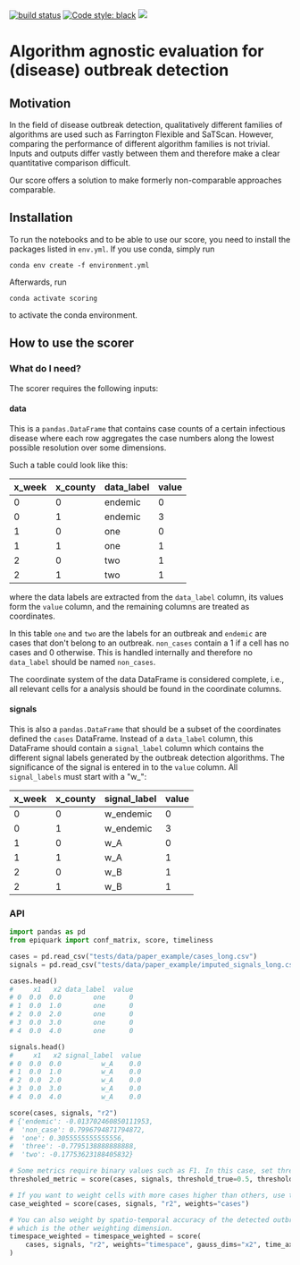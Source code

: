 <a href="https://app.travis-ci.com/aauss/epi-quark.svg?branch=master">
        <img src="https://img.shields.io/circleci/project/github/badges/shields/master" alt="build status"></a>
<a href="https://github.com/psf/black"><img alt="Code style: black" src="https://img.shields.io/badge/code%20style-black-000000.svg"></a>
<a href="https://codecov.io/gh/aauss/epi-quark">
  <img src="https://codecov.io/gh/aauss/epi-quark/branch/master/graph/badge.svg?token=U7VTC00G71"/>
</a>

# Algorithm agnostic evaluation for (disease) outbreak detection

## Motivation

In the field of disease outbreak detection, qualitatively different families of algorithms are used such as Farrington Flexible and SaTScan. However, comparing the performance of different algorithm families is not trivial. Inputs and outputs differ vastly between them and therefore make a clear quantitative comparison difficult.

Our score offers a solution to make formerly non-comparable approaches comparable.

## Installation

To run the notebooks and to be able to use our score, you need to install the packages listed in `env.yml`. If you use conda, simply run

```
conda env create -f environment.yml
```

Afterwards, run

```
conda activate scoring
```

to activate the conda environment.

## How to use the scorer

### What do I need?

The scorer requires the following inputs:

#### **data**

This is a `pandas.DataFrame` that contains case counts of a certain infectious disease where each row aggregates the case numbers along the lowest possible resolution over some dimensions.

Such a table could look like this:

| x_week | x_county | data_label | value |
| ------ | -------- | ---------- | ----- |
| 0      | 0        | endemic    | 0     |
| 0      | 1        | endemic    | 3     |
| 1      | 0        | one        | 0     |
| 1      | 1        | one        | 1     |
| 2      | 0        | two        | 1     |
| 2      | 1        | two        | 1     |

where the data labels are extracted from the `data_label` column, its values form the `value` column, and the remaining columns are treated as coordinates.

In this table `one` and `two` are the labels for an outbreak and `endemic` are cases that don't belong to an outbreak. `non_cases` contain a 1 if a cell has no cases and 0 otherwise. This is handled internally and therefore no `data_label` should be named `non_cases`.

The coordinate system of the data DataFrame is considered complete, i.e., all relevant cells for a analysis should be found in the coordinate columns.

#### **signals**

This is also a `pandas.DataFrame` that should be a subset of the coordinates defined the `cases` DataFrame. Instead of a `data_label` column, this DataFrame should contain a `signal_label` column which contains the different signal labels generated by the outbreak detection algorithms. The significance of the signal is entered in to the `value` column. All `signal_labels` must start with a "w\_":

| x_week | x_county | signal_label | value |
| ------ | -------- | ------------ | ----- |
| 0      | 0        | w_endemic    | 0     |
| 0      | 1        | w_endemic    | 3     |
| 1      | 0        | w_A          | 0     |
| 1      | 1        | w_A          | 1     |
| 2      | 0        | w_B          | 1     |
| 2      | 1        | w_B          | 1     |

### API

```python
import pandas as pd
from epiquark import conf_matrix, score, timeliness

cases = pd.read_csv("tests/data/paper_example/cases_long.csv")
signals = pd.read_csv("tests/data/paper_example/imputed_signals_long.csv")

cases.head()
#     x1   x2 data_label  value
# 0  0.0  0.0        one      0
# 1  0.0  1.0        one      0
# 2  0.0  2.0        one      0
# 3  0.0  3.0        one      0
# 4  0.0  4.0        one      0

signals.head()
#     x1   x2 signal_label  value
# 0  0.0  0.0          w_A    0.0
# 1  0.0  1.0          w_A    0.0
# 2  0.0  2.0          w_A    0.0
# 3  0.0  3.0          w_A    0.0
# 4  0.0  4.0          w_A    0.0

score(cases, signals, "r2")
# {'endemic': -0.013702460850111953,
#  'non_case': 0.7996794871794872,
#  'one': 0.3055555555555556,
#  'three': -0.7795138888888888,
#  'two': -0.17753623188405832}

# Some metrics require binary values such as F1. In this case, set thresholds.
thresholed_metric = score(cases, signals, threshold_true=0.5, threshold_pred=0.5, metric="f1")

# If you want to weight cells with more cases higher than others, use the `weights` parameter.
case_weighted = score(cases, signals, "r2", weights="cases")

# You can also weight by spatio-temporal accuracy of the detected outbreak. Just assign which column is the time and
# which is the other weighting dimension.
timespace_weighted = timespace_weighted = score(
    cases, signals, "r2", weights="timespace", gauss_dims="x2", time_axis="x1"
)
```
